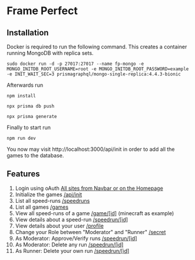 # Frame Perfect
## Installation
Docker is required to run the following command. This creates a container running MongoDB with replica sets.
```
sudo docker run -d -p 27017:27017 --name fp-mongo -e MONGO_INITDB_ROOT_USERNAME=root -e MONGO_INITDB_ROOT_PASSWORD=example -e INIT_WAIT_SEC=3 prismagraphql/mongo-single-replica:4.4.3-bionic
```

Afterwards run 
```
npm install
```
```
npx prisma db push
```
```
npx prisma generate
```

Finally to start run 
```
npm run dev
```
You now may visit http://localhost:3000/api/init in order to add all the games to the database.
## Features
1. Login using oAuth [All sites from Navbar or on the Homepage](http://localhost:3000/)
2. Initialize the games [/api/init](http://localhost:3000/api/init)
3. List all speed-runs [/speedruns](http://localhost:3000/speedruns)
4. List all games [/games](http://localhost:3000/games)
5. View all speed-runs of a game [/game/[id]](http://localhost:3000/game/minecraft) (minecraft as example)
6. View details about a speed-run [/speedrun/[id]](http://localhost:3000/speedrun/)
7. View details about your user [/profile](http://localhost:3000/profile)
8. Change your Role between "Moderator" and "Runner" [/secret](http://localhost:3000/secret)
9. As Moderator: Approve/Verify runs [/speedrun/[id]](http://localhost:3000/speedrun/)
10. As Moderator: Delete any run [/speedrun/[id]](http://localhost:3000/speedrun/)
11. As Runner: Delete your own run [/speedrun/[id]](http://localhost:3000/speedrun/)